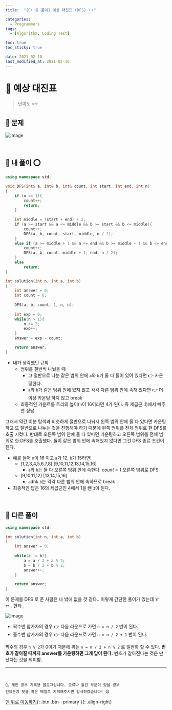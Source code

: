 ```yaml
---
title:  "[C++로 풀이] 예상 대진표 (DFS) ⭐⭐" 

categories:
  - Programmers
tags:
  - [Algorithm, Coding Test]

toc: true
toc_sticky: true

date: 2021-02-10
last_modified_at: 2021-02-10
---
```



# 📌 예상 대진표

> 난이도 ⭐⭐

## 🚀 문제

![image](https://user-images.githubusercontent.com/42318591/107538871-bf995500-6c07-11eb-8988-c46ffe943028.png)

<br>

## 🚀 내 풀이 ⭕

```cpp
using namespace std;

void DFS(int& a, int& b, int& count, int start, int end, int n)
{
    if (n == 1){
        count++;
        return;
    }
    
    int middle = (start + end) / 2;
    if (a >= start && a <= middle && b >= start && b <= middle){
        count++;
        DFS(a, b, count, start, middle, n / 2);
    }
    else if (a >= middle + 1 && a <= end && b >= middle + 1 && b <= end){
        count++;
        DFS(a, b, count, middle + 1, end, n / 2);
    }
    else
        return;
}

int solution(int n, int a, int b)
{
    int answer = 0;
    int count = 0;
    
    DFS(a, b, count, 1, n, n);
    
    int exp = 0;
    while(n > 1){
        n /= 2;
        exp++;
    }
    answer = exp - count;

    return answer;
}
```

- 내가 생각했던 규칙 
  - 범위를 절반씩 나눴을 때 
    - 그 절반으로 나눈 같은 범위 안에 `a`와 `b`가 둘 다 들어 있어 있다면 👉 카운팅한다. 
    - `a`와 `b`가 같은 범위 안에 있지 않고 각각 다른 범위 안에 속해 있다면 👉 더 이상 카운팅 하지 않고 break
  - 최종적인 카운르를 트리의 높이(`n`이 16이라면 4가 된다. 즉 제곱근..!)에서 빼주면 정답.

그래서 약간 이분 탐색과 비슷하게 절반으로 나눠서 왼쪽 범위 안에 둘 다 있다면 카운팅하고 또 절반으로 나누는 것을 진행해야 하기 때문에 왼쪽 범위를 전체 범위로 한 DFS를 호출 시켰다. 반대로 오른쪽 범위 안에 둘 다 있따면 카운팅하고 오른쪽 범위를 전체 범위로 한 DFS를 호출했다. 둘이 같은 범위 안에 속해있지 않다면 그건 DFS 종료 조건이 된다. 

- 예를 들어 `n`이 16 이고 `a`가 12, `b`가 15라면!
  - [1,2,3,4,5,6,7,8] [9,10,11,12,13,14,15,16]
    - `a`와 `b`는 둘 다 오른쪽 범위 안에 속한다. *count = 1* 오른쪽 범위로 DFS
  - [9,10,11,12] [13,14,15,16]
    - `a`dhk `b`는 각각 다른 범위 안에 속하므로 break
- 최종적인 답은 16의 제곱근인 4에서 1을 뺀 `3`이 된다.


<br>

## 🚀 다른 풀이

```cpp
using namespace std;

int solution(int n, int a, int b)
{
    int answer = 0;
    
    while(a != b){
        a = a / 2 + a % 2;
        b = b / 2 + b % 2;
        answer++;
    }

    return answer;
}
```

이 문제를 DFS 로 푼 사람은 나 밖에 없을 것 같다.. 이렇게 간단한 풀이가 있는데 ㅠ ㅠ.. 현타..

![image](https://user-images.githubusercontent.com/42318591/107542333-6cc19c80-6c0b-11eb-980f-dd02b2db043b.png)


- 짝수번 참가자의 경우 👉 다음 라운드로 가면 `n = n / 2` 번이 된다. 
- 홀수번 참가자의 경우 👉 다음 라운드로 가면 `n = n / 2 + 1` 번이 된다. 

짝수의 경우 `n % 2`가 0이기 때문에 위는 `n = n / 2 + n % 2` 로 일반화 할 수 있다. **번호가 같아질 때까지 answer를 카운팅하면 그게 답이 된다.** 번호가 같아진다는 것은 만났다는 것을 의미함. 

***
<br>

    🌜 개인 공부 기록용 블로그입니다. 오류나 틀린 부분이 있을 경우 
    언제든지 댓글 혹은 메일로 지적해주시면 감사하겠습니다! 😄

[맨 위로 이동하기](#){: .btn .btn--primary }{: .align-right}